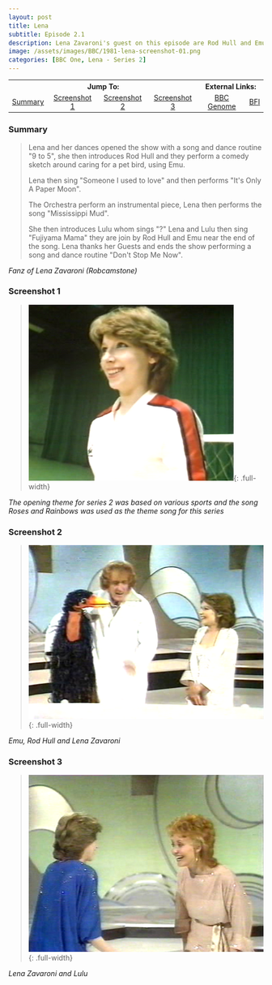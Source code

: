 ```yaml
---
layout: post
title: Lena
subtitle: Episode 2.1
description: Lena Zavaroni's guest on this episode are Rod Hull and Emu and Lulu.
image: /assets/images/BBC/1981-lena-screenshot-01.png
categories: [BBC One, Lena - Series 2]
---
```


<table>
<tr align="center">
<th colspan="4">Jump To:</th>
<th colspan="2">External Links:</th>
</tr>
<tr align="center">
<td><a href="#summary">Summary</a></td>
<td><a href="#screenshot-1">Screenshot 1</a></td>
<td><a href="#screenshot-2">Screenshot 2</a></td>
<td><a href="#screenshot-3">Screenshot 3</a></td>
<td><a href="https://genome.ch.bbc.co.uk/098c43da79504d479aaceaa68771875a">BBC Genome</a></td>
<td><a href="https://www.bfi.org.uk/films-tv-people/4ce2b790cf887">BFI</a></td>
</tr>
</table>

### Summary
> Lena and her dances opened the show with a song and dance routine &quot;9 to 5&quot;, she then introduces Rod Hull and they perform a comedy sketch around caring for a pet bird, using Emu.
>
> Lena then sing &quot;Someone I used to love&quot; and then performs &quot;It's Only A Paper Moon&quot;.
>
> The Orchestra perform an instrumental piece, Lena then performs the song &quot;Mississippi Mud&quot;.
>
> She then introduces Lulu whom sings &quot;?&quot; Lena and Lulu then sing &quot;Fujiyama Mama&quot; they are join by Rod Hull and Emu near the end of the song. Lena thanks her Guests and ends the show performing a song and dance routine &quot;Don't Stop Me Now&quot;.

<cite>Fanz of Lena Zavaroni (Robcamstone)</cite>

### Screenshot 1
> ![](/assets/images/BBC/1981-lena-screenshot-01.png){: .full-width}

<cite>The opening theme for series 2 was based on various sports and the song Roses and Rainbows was used as the theme song for this series</cite>

### Screenshot 2
> ![](/assets/images/BBC/1981-lena-screenshot-02.png){: .full-width}

<cite>Emu, Rod Hull and Lena Zavaroni</cite>

### Screenshot 3
> ![](/assets/images/BBC/1981-lena-screenshot-03.png){: .full-width}

<cite>Lena Zavaroni and Lulu</cite>


